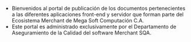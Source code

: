 - Bienvenidos al portal de publicación de los documentos pertenecientes a las diferentes aplicaciones front-end y servidor que forman parte del Ecosistema Merchant de Mega Soft Computación C.A.
- Este portal es administrado exclusivamente por el Departamento de Aseguramiento de la Calidad del software Merchant SQA.
<!---
MerchantSQA/MerchantSQA is a ✨ special ✨ repository because its `README.md` (this file) appears on your GitHub profile.
You can click the Preview link to take a look at your changes.
--->

